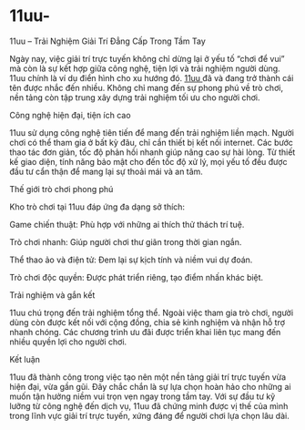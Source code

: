 # 11uu-
11uu – Trải Nghiệm Giải Trí Đẳng Cấp Trong Tầm Tay

Ngày nay, việc giải trí trực tuyến không chỉ dừng lại ở yếu tố “chơi để vui” mà còn là sự kết hợp giữa công nghệ, tiện lợi và trải nghiệm người dùng. 11uu chính là ví dụ điển hình cho xu hướng đó. <a href=https://11uu.mobi> 11uu  </a>  đã và đang trở thành cái tên được nhắc đến nhiều. Không chỉ mang đến sự phong phú về trò chơi, nền tảng còn tập trung xây dựng trải nghiệm tối ưu cho người chơi.

Công nghệ hiện đại, tiện ích cao

11uu sử dụng công nghệ tiên tiến để mang đến trải nghiệm liền mạch. Người chơi có thể tham gia ở bất kỳ đâu, chỉ cần thiết bị kết nối internet. Các bước thao tác đơn giản, tốc độ phản hồi nhanh giúp nâng cao sự hài lòng. Từ thiết kế giao diện, tính năng bảo mật cho đến tốc độ xử lý, mọi yếu tố đều được đầu tư cẩn thận để mang lại sự thoải mái và an tâm.

Thế giới trò chơi phong phú

Kho trò chơi tại 11uu đáp ứng đa dạng sở thích:

Game chiến thuật: Phù hợp với những ai thích thử thách trí tuệ.

Trò chơi nhanh: Giúp người chơi thư giãn trong thời gian ngắn.

Thể thao ảo và điện tử: Đem lại sự kịch tính và niềm vui dự đoán.

Trò chơi độc quyền: Được phát triển riêng, tạo điểm nhấn khác biệt.

Trải nghiệm và gắn kết

11uu chú trọng đến trải nghiệm tổng thể. Ngoài việc tham gia trò chơi, người dùng còn được kết nối với cộng đồng, chia sẻ kinh nghiệm và nhận hỗ trợ nhanh chóng. Các chương trình ưu đãi được triển khai liên tục mang đến nhiều quyền lợi cho người chơi.

Kết luận

11uu đã thành công trong việc tạo nên một nền tảng giải trí trực tuyến vừa hiện đại, vừa gần gũi. Đây chắc chắn là sự lựa chọn hoàn hảo cho những ai muốn tận hưởng niềm vui trọn vẹn ngay trong tầm tay. Với sự đầu tư kỹ lưỡng từ công nghệ đến dịch vụ, 11uu đã chứng minh được vị thế của mình trong lĩnh vực giải trí trực tuyến, xứng đáng để người chơi lựa chọn lâu dài.
